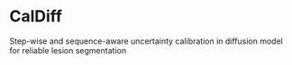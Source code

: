 # CalDiff
Step-wise and sequence-aware uncertainty calibration in diffusion model for reliable lesion segmentation
